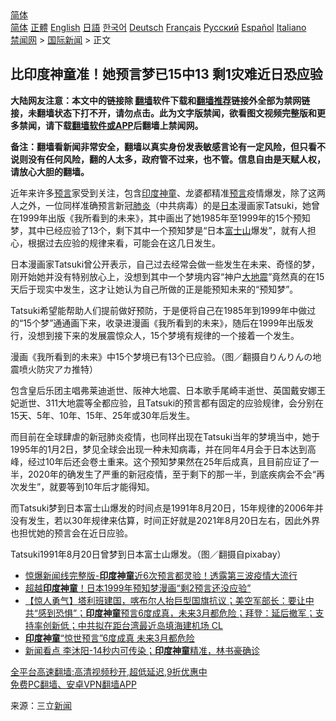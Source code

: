  <!-- 面包屑导航 --> <div class="breadcrumb"><!-- GTranslate: https://gtranslate.io/ -->  <div class="switcher notranslate">  <div class="selected">  <a href="#" onclick="return false;"> 简体</a>  </div>  <div class="option">  <a href="https://www.bannedbook.org" onclick="doGTranslate('zh-CN|zh-CN');jQuery('div.switcher div.selected a').html(jQuery(this).html());return false;" title="简体中文" class="nturl selected"> 简体</a>  <a href="https://www.bannedbook.org/zh-tw/" onclick="doGTranslate('zh-CN|zh-TW');jQuery('div.switcher div.selected a').html(jQuery(this).html());return false;" title="繁體中文" class="nturl"> 正體</a>  <a href="https://www.bannedbook.org/en/" onclick="doGTranslate('zh-CN|en');jQuery('div.switcher div.selected a').html(jQuery(this).html());return false;" title="English" class="nturl"> English</a>  <a href="https://www.bannedbook.org/ja/" onclick="doGTranslate('zh-CN|ja');jQuery('div.switcher div.selected a').html(jQuery(this).html());return false;" title="日本語" class="nturl"> 日語</a>  <a href="https://www.bannedbook.org/ko/" onclick="doGTranslate('zh-CN|ko');jQuery('div.switcher div.selected a').html(jQuery(this).html());return false;" title="한국어" class="nturl"> 한국어</a>  <a href="https://www.bannedbook.org/de/" onclick="doGTranslate('zh-CN|de');jQuery('div.switcher div.selected a').html(jQuery(this).html());return false;" title="Deutsch" class="nturl"> Deutsch</a>  <a href="https://www.bannedbook.org/fr/" onclick="doGTranslate('zh-CN|fr');jQuery('div.switcher div.selected a').html(jQuery(this).html());return false;" title="Français" class="nturl"> Français</a>  <a href="https://www.bannedbook.org/ru/" onclick="doGTranslate('zh-CN|ru');jQuery('div.switcher div.selected a').html(jQuery(this).html());return false;" title="Русский" class="nturl"> Русский</a>  <a href="https://www.bannedbook.org/es/" onclick="doGTranslate('zh-CN|es');jQuery('div.switcher div.selected a').html(jQuery(this).html());return false;" title="Español" class="nturl"> Español</a>  <a href="https://www.bannedbook.org/it/" onclick="doGTranslate('zh-CN|it');jQuery('div.switcher div.selected a').html(jQuery(this).html());return false;" title="Italiano" class="nturl"> Italiano</a>  </div>  </div>      <div class='breadcrumb-sub'><!-- Breadcrumb NavXT 6.3.0 --> <a href="https://www.bannedbook.org/" class="home">禁闻网</a> &gt; <a href="https://www.bannedbook.org/bnews/worldnews/" class="category">国际新闻</a> &gt; 正文</div></div><h2>比印度神童准！她预言梦已15中13 剩1灾难近日恐应验</h2> <p class="notice"><b>大陆网友注意：本文中的链接除 <a href="https://github.com/bannedbook/fanqiang" >翻墙</a>软件下载和<a href="https://github.com/killgcd/justmysocks/blob/master/README.md">翻墙推荐</a>链接外全部为禁网链接，未翻墙状态下打不开，请勿点击。此为文字版禁闻，欲看图文视频完整版和更多禁闻，请下载<a href="https://github.com/bannedbook/fanqiang">翻墙软件或APP</a>后翻墙上禁闻网。</p><p>备注：翻墙看新闻非常安全，翻墙以真实身份发表敏感言论有一定风险，但只看不说则没有任何风险，翻的人太多，政府管不过来，也不管。信息自由是天赋人权，请放心大胆的翻墙。</b></p>  <div class="entry"> <p>近年来许多<span class='wp_keywordlink'><a href="https://www.bannedbook.org/forum5/" title="预言玄学禁书下载" rel="nofollow">预言</a></span>家受到关注，包含<a href="https://www.bannedbook.org/bnews/tag/%e5%8d%b0%e5%ba%a6/" class="st_tag internal_tag" rel="tag" title="标签 印度 下的日志">印度</a><a href="https://www.bannedbook.org/bnews/tag/%e7%a5%9e%e7%ab%a5/" class="st_tag internal_tag" rel="tag" title="标签 神童 下的日志">神童</a>、龙婆都精准<a href="https://www.bannedbook.org/bnews/tag/%e9%a2%84%e8%a8%80/" class="st_tag internal_tag" rel="tag" title="标签 预言 下的日志">预言</a>疫情爆发，除了这两人之外，一位同样准确预言新冠<a href="https://www.bannedbook.org/bnews/tag/%e8%82%ba%e7%82%8e/" class="st_tag internal_tag" rel="tag" title="标签 肺炎 下的日志">肺炎</a>（中共病毒）的是<a href="https://www.bannedbook.org/bnews/tag/%e6%97%a5%e6%9c%ac/" class="st_tag internal_tag" rel="tag" title="标签 日本 下的日志">日本</a>漫画家Tatsuki，她曾在1999年出版《我所看到的未来》，其中画出了她1985年至1999年的15个预知梦，其中已经应验了13个，剩下其中一个预知梦是“日本<a href="https://www.bannedbook.org/bnews/tag/%E5%AF%8C%E5%A3%AB%E5%B1%B1/" class="st_tag internal_tag" rel="tag" title="标签 富士山 下的日志">富士山</a>爆发”，就有人担心，根据过去应验的规律来看，可能会在这几日发生。</p> <p>日本漫画家Tatsuki曾公开表示，自己过去经常会做一些发生在未来、奇怪的梦，刚开始她并没有特别放心上，没想到其中一个梦境内容“神户<a href="https://www.bannedbook.org/bnews/tag/%E5%A4%A7%E5%9C%B0%E9%9C%87/" class="st_tag internal_tag" rel="tag" title="标签 大地震 下的日志">大地震</a>”竟然真的在15天后于现实中发生，这才让她认为自己所做的正是能预知未来的“预知梦”。</p>  <p>Tatsuki希望能帮助人们提前做好预防，于是便将自己在1985年到1999年中做过的“15个梦”通通画下来，收录进漫画《我所看到的未来》，随后在1999年出版发行，没想到接下来的发展震惊众人，15个梦境有规律的一个接着一个发生。</p> <p>漫画《我所看到的未来》中15个梦境已有13个已应验。（图／翻摄自りんりんの地震喷火防灾アカ推特）</p>  <p>包含皇后乐团主唱弗莱迪逝世、阪神大地震、日本歌手尾崎丰逝世、英国戴安娜王妃逝世、311大地震等全都应验，且Tatsuki的预言都有固定的应验规律，会分别在15天、5年、10年、15年、25年或30年后发生。</p> <p>而目前在全球肆虐的新冠肺炎疫情，也同样出现在Tatsuki当年的梦境当中，她于1995年的1月2日，梦见全球会出现一种未知病毒，并在同年4月会于日本达到高峰，经过10年后还会卷土重来。这个预知梦果然在25年后成真，且目前应证了一半，2020年的确发生了严重的新冠疫情，至于剩下的那一半，到底疾病会不会“再次发生”，就要等到10年后才能得知。</p>  <p>而Tatsuki梦到日本富士山爆发的时间点是1991年8月20日，15年规律的2006年并没有发生，若以30年规律来估算，时间正好就是2021年8月20日左右，因此外界也担忧她的预言会在近日应验。</p> <p>Tatsuki1991年8月20日曾梦到日本富士山爆发。（图／翻摄自pixabay）</p>  <ul class='op-related-articles' title='相关阅读'> <li><a href='https://www.bannedbook.org/bnews/taiwannews/20210821/1610726.html' target='_blank'>惊爆新闻线完整版-<b>印度神童</b>近6次预言都灵验！透露第三波疫情大流行</a></li> <li><a href='https://www.bannedbook.org/bnews/comments/20210821/1610684.html' target='_blank'>超越<b>印度神童</b>！日本1999年预知梦漫画“剩2预言还没应验”</a></li> <li><a href='https://www.bannedbook.org/bnews/bannedvideo/20210820/1609481.html' target='_blank'>【惊人勇气】塔利班建国，喀布尔人抬巨型国旗抗议；美空军部长：要让中共“感到恐惧”；<b>印度神童</b>预言6度成真，未来3月都危险；拜登：延后撤军；支持率创新低；中共拟在距台湾最近岛填海建机场 CL</a></li> <li><a href='https://www.bannedbook.org/bnews/worldnews/20210819/1609296.html' target='_blank'><b>印度神童</b>“惊世预言”6度成真 未来3月都危险</a></li> <li><a href='https://www.bannedbook.org/bnews/taiwannews/20210808/1602544.html' target='_blank'>新闻看点 李沐阳-14秒内可传染；<b>印度神童</b>精准，林书豪确诊</a></li> </ul> <p class="texttj"> <a href="https://github.com/bannedbook/fanqiang/wiki/V2ray%E6%9C%BA%E5%9C%BA" target="_blank">全平台高速翻墙:高清视频秒开,超低延迟,9折优惠中</a><br/> <a href="https://github.com/bannedbook/fanqiang/wiki/%E7%A6%81%E9%97%BB%E7%BD%91%E5%AE%89%E5%8D%93%E7%BF%BB%E5%A2%99%E6%96%B0%E9%97%BBAPP" target="_blank">免费PC翻墙、安卓VPN翻墙APP</a></p><p> 来源：三立<span class='wp_keywordlink_affiliate'><a href="https://www.bannedbook.org/" title="新闻">新闻</a></span> </p><a name='sharetosocial'></a>  <div style="margin-bottom:5px;padding-bottom:5px;clear:both"> <div id="archive-pix-1" class="banner-ads"> <!-- AuctionX Display platform tag START --> <div id="26318x728x90x621x_ADSLOT2" clicktrack="%%CLICK_URL_ESC%%"></div> <!-- AuctionX Display platform tag END --> </div> <div id="archive-pix-2" class="banner-ads"> <!-- AuctionX Display platform tag START --> <div id="26315x300x250x621x_ADSLOT2" clicktrack="%%CLICK_URL_ESC%%"></div> <!-- AuctionX Display platform tag END --> </div> </div>  <div id="archive-pix-1" class="banner-ads"> <!-- AuctionX Display platform tag START --> <div id="26318x728x90x621x_ADSLOT3" clicktrack="%%CLICK_URL_ESC%%"></div> <!-- AuctionX Display platform tag END --> </div> </div><!--END ENTRY--> 
